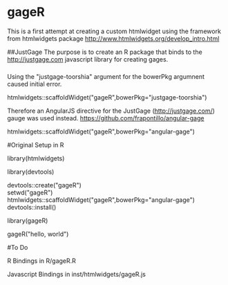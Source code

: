 # gageR

This is a first attempt at creating a custom htmlwidget using the framework from htmlwidgets 
package http://www.htmlwidgets.org/develop_intro.html

##JustGage 
The purpose is to create an R package that binds to the http://justgage.com javascript library for creating gages.

###

Using the "justgage-toorshia" argument for the bowerPkg argumnent caused initial error. 

htmlwidgets::scaffoldWidget("gageR",bowerPkg="justgage-toorshia")

Therefore an AngularJS directive for the JustGage (http://justgage.com/) gauge was used instead. 
https://github.com/frapontillo/angular-gage

htmlwidgets::scaffoldWidget("gageR",bowerPkg="angular-gage")


#Original Setup in R

library(htmlwidgets)

library(devtools)

devtools::create("gageR")         
setwd("gageR")                        
htmlwidgets::scaffoldWidget("gageR",bowerPkg="angular-gage")    
devtools::install()

library(gageR)

gageR("hello, world")

#To Do

R Bindings in R/gageR.R

Javascript Bindings in inst/htmlwidgets/gageR.js 

